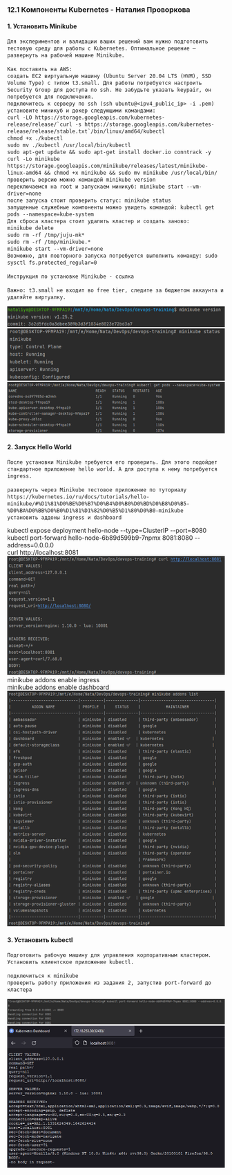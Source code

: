 ### 12.1 Компоненты Kubernetes - Наталия Проворкова
#### 1. Установить Minikube
```
Для экспериментов и валидации ваших решений вам нужно подготовить тестовую среду для работы с Kubernetes. Оптимальное решение — развернуть на рабочей машине Minikube.

Как поставить на AWS:
создать EC2 виртуальную машину (Ubuntu Server 20.04 LTS (HVM), SSD Volume Type) с типом t3.small. Для работы потребуется настроить Security Group для доступа по ssh. Не забудьте указать keypair, он потребуется для подключения.
подключитесь к серверу по ssh (ssh ubuntu@<ipv4_public_ip> -i .pem)
установите миникуб и докер следующими командами:
curl -LO https://storage.googleapis.com/kubernetes-release/release/`curl -s https://storage.googleapis.com/kubernetes-release/release/stable.txt`/bin/linux/amd64/kubectl
chmod +x ./kubectl
sudo mv ./kubectl /usr/local/bin/kubectl
sudo apt-get update && sudo apt-get install docker.io conntrack -y
curl -Lo minikube https://storage.googleapis.com/minikube/releases/latest/minikube-linux-amd64 && chmod +x minikube && sudo mv minikube /usr/local/bin/
проверить версию можно командой minikube version
переключаемся на root и запускаем миникуб: minikube start --vm-driver=none
после запуска стоит проверить статус: minikube status
запущенные служебные компоненты можно увидеть командой: kubectl get pods --namespace=kube-system
Для сброса кластера стоит удалить кластер и создать заново:
minikube delete
sudo rm -rf /tmp/juju-mk*
sudo rm -rf /tmp/minikube.*
minikube start --vm-driver=none
Возможно, для повторного запуска потребуется выполнить команду: sudo sysctl fs.protected_regular=0

Инструкция по установке Minikube - ссылка

Важно: t3.small не входит во free tier, следите за бюджетом аккаунта и удаляйте виртуалку.
```
![minikube-version](imgs/minikube-version.png)
<br>![minikube-status](imgs/minikube-status.png)
<br>![minikube-pods](imgs/minikube-pods.png)

#### 2. Запуск Hello World
```
После установки Minikube требуется его проверить. Для этого подойдет стандартное приложение hello world. А для доступа к нему потребуется ingress.

развернуть через Minikube тестовое приложение по туториалу https://kubernetes.io/ru/docs/tutorials/hello-minikube/#%D1%81%D0%BE%D0%B7%D0%B4%D0%B0%D0%BD%D0%B8%D0%B5-%D0%BA%D0%BB%D0%B0%D1%81%D1%82%D0%B5%D1%80%D0%B0-minikube
установить аддоны ingress и dashboard
```
kubectl expose deployment hello-node --type=ClusterIP --port=8080
<br>kubectl port-forward hello-node-6b89d599b9-7npmx 8081:8080 --address=0.0.0.0
<br>curl http://localhost:8081
<br>![minikube-curl](imgs/minikube-curl.png)
<br>minikube addons enable ingress
<br>minikube addons enable dashboard
<br>![minikube-addons](imgs/minikube-addons.png)

#### 3. Установить kubectl
```
Подготовить рабочую машину для управления корпоративным кластером. Установить клиентское приложение kubectl.

подключиться к minikube
проверить работу приложения из задания 2, запустив port-forward до кластера
```
![minikube-port-forward](imgs/minikube-port-forward.png)
<br>![minikube-browser](imgs/minikube-browser.png)